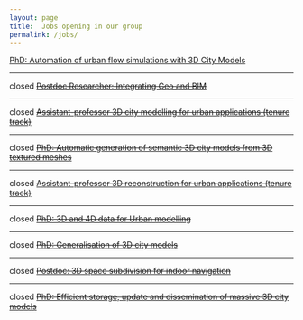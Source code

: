 ```yaml
---
layout: page
title:  Jobs opening in our group
permalink: /jobs/
---
```



[PhD: Automation of urban flow simulations with 3D City Models](/jobs/phdcfd2020/)

- - -

<span class="label label-danger">closed</span>
<del>
[Postdoc Researcher: Integrating Geo and BIM](/jobs/postdoc2017/)
</del>

- - -

<span class="label label-danger">closed</span>
<del>
[Assistant-professor 3D city modelling for urban applications (tenure track)](/jobs/ud2017/)
</del>

- - -

<span class="label label-danger">closed</span>
<del>
[PhD: Automatic generation of semantic 3D city models from 3D textured meshes](/jobs/phdcmt2017/)
</del>

- - - 

<span class="label label-danger">closed</span> 
<del>
[Assistant-professor 3D reconstruction for urban applications (tenure track)](/jobs/ud/)
</del>

- - -


<span class="label label-danger">closed</span> 
<del>[PhD: 3D and 4D data for Urban modelling](/jobs/phd2umnd2016/)</del>

- - -

<span class="label label-danger">closed</span> 
<del>[PhD: Generalisation of 3D city models](/jobs/phdumnd2016/)</del>

- - -

<span class="label label-danger">closed</span> 
<del>[Postdoc: 3D space subdivision for indoor navigation](/jobs/postdoc201503/)</del>

- - -

<span class="label label-danger">closed</span> 
<del>[PhD: Efficient storage, update and dissemination of massive 3D city models](/jobs/phd201502/)</del>
